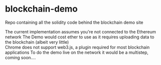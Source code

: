 # blockchain-demo
Repo containing all the solidity code behind the blockchain demo site

The current implementation assumes you're not connected to the Ethereum network
    The Demo would cost ether to use as it requires uploading data to the blockchain (albeit very little)<br>
    Chrome does not support web3.js, a plugin required for most blockchain applications
    To do the demo live on the network it would be a multistep, coming soon....

